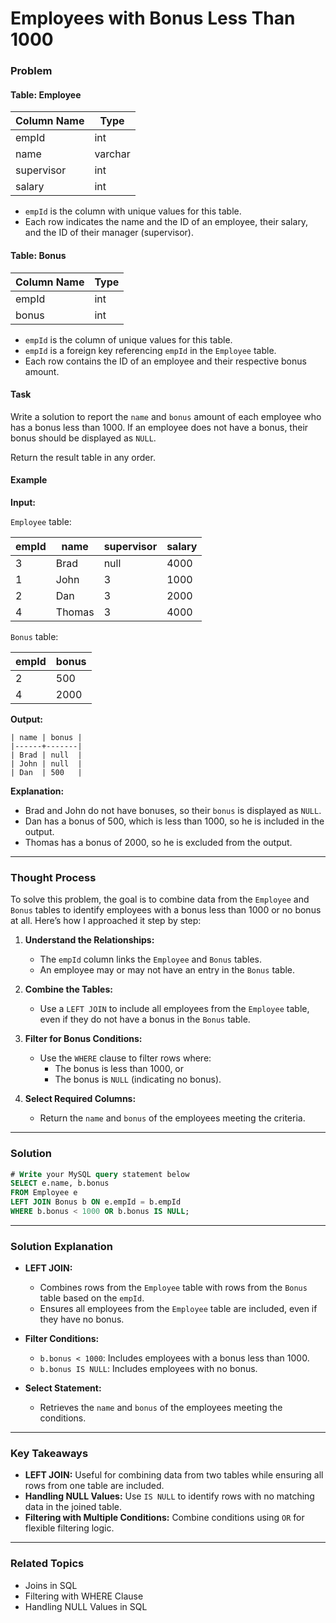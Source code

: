 # Employees with Bonus Less Than 1000

### Problem

#### Table: Employee

| Column Name | Type    |
|-------------|---------|
| empId       | int     |
| name        | varchar |
| supervisor  | int     |
| salary      | int     |

- `empId` is the column with unique values for this table.
- Each row indicates the name and the ID of an employee, their salary, and the ID of their manager (supervisor).

#### Table: Bonus

| Column Name | Type |
|-------------|------|
| empId       | int  |
| bonus       | int  |

- `empId` is the column of unique values for this table.
- `empId` is a foreign key referencing `empId` in the `Employee` table.
- Each row contains the ID of an employee and their respective bonus amount.

#### Task
Write a solution to report the `name` and `bonus` amount of each employee who has a bonus less than 1000. If an employee does not have a bonus, their bonus should be displayed as `NULL`.

Return the result table in any order.

#### Example

**Input:**

`Employee` table:

| empId | name   | supervisor | salary |
|-------|--------|------------|--------|
| 3     | Brad   | null       | 4000   |
| 1     | John   | 3          | 1000   |
| 2     | Dan    | 3          | 2000   |
| 4     | Thomas | 3          | 4000   |

`Bonus` table:

| empId | bonus |
|-------|-------|
| 2     | 500   |
| 4     | 2000  |

**Output:**

```
| name | bonus |
|------+-------|
| Brad | null  |
| John | null  |
| Dan  | 500   |
```

**Explanation:**
- Brad and John do not have bonuses, so their `bonus` is displayed as `NULL`.
- Dan has a bonus of 500, which is less than 1000, so he is included in the output.
- Thomas has a bonus of 2000, so he is excluded from the output.

---

### Thought Process

To solve this problem, the goal is to combine data from the `Employee` and `Bonus` tables to identify employees with a bonus less than 1000 or no bonus at all. Here’s how I approached it step by step:

1. **Understand the Relationships:**
   - The `empId` column links the `Employee` and `Bonus` tables.
   - An employee may or may not have an entry in the `Bonus` table.

2. **Combine the Tables:**
   - Use a `LEFT JOIN` to include all employees from the `Employee` table, even if they do not have a bonus in the `Bonus` table.

3. **Filter for Bonus Conditions:**
   - Use the `WHERE` clause to filter rows where:
     - The bonus is less than 1000, or
     - The bonus is `NULL` (indicating no bonus).

4. **Select Required Columns:**
   - Return the `name` and `bonus` of the employees meeting the criteria.

---

### Solution

```sql
# Write your MySQL query statement below
SELECT e.name, b.bonus
FROM Employee e
LEFT JOIN Bonus b ON e.empId = b.empId
WHERE b.bonus < 1000 OR b.bonus IS NULL;
```

---

### Solution Explanation

- **LEFT JOIN:**
  - Combines rows from the `Employee` table with rows from the `Bonus` table based on the `empId`.
  - Ensures all employees from the `Employee` table are included, even if they have no bonus.

- **Filter Conditions:**
  - `b.bonus < 1000`: Includes employees with a bonus less than 1000.
  - `b.bonus IS NULL`: Includes employees with no bonus.

- **Select Statement:**
  - Retrieves the `name` and `bonus` of the employees meeting the conditions.

---

### Key Takeaways

- **LEFT JOIN:** Useful for combining data from two tables while ensuring all rows from one table are included.
- **Handling NULL Values:** Use `IS NULL` to identify rows with no matching data in the joined table.
- **Filtering with Multiple Conditions:** Combine conditions using `OR` for flexible filtering logic.

---

### Related Topics
- Joins in SQL
- Filtering with WHERE Clause
- Handling NULL Values in SQL
